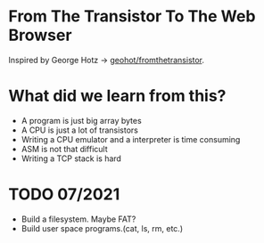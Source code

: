 # From The Transistor To The Web Browser
Inspired by George Hotz -> [geohot/fromthetransistor](https://github.com/geohot/fromthetransistor).

# What did we learn from this?

* A program is just big array bytes
* A CPU is just a lot of transistors
* Writing a CPU emulator and a interpreter is time consuming
* ASM is not that difficult
* Writing a TCP stack is hard

# TODO 07/2021
* Build a filesystem. Maybe FAT?
* Build user space programs.(cat, ls, rm, etc.)
